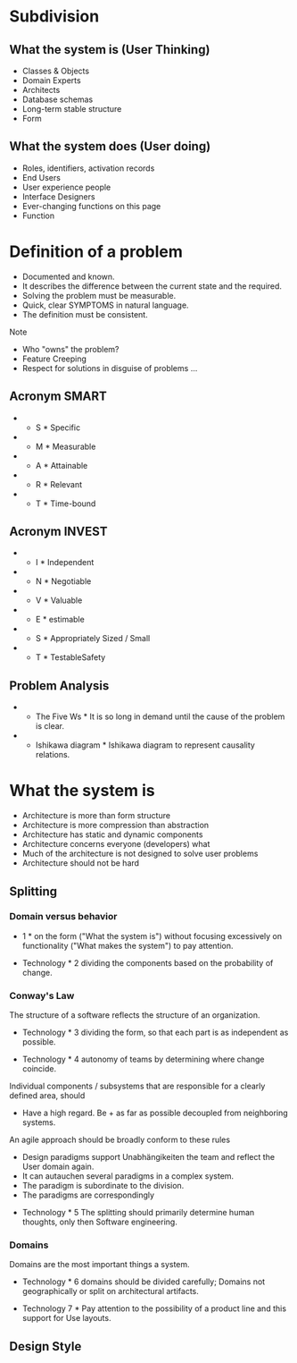 # Subdivision

## What the system is (User Thinking)

+ Classes & Objects
+ Domain Experts
+ Architects
+ Database schemas
+ Long-term stable structure
+ Form

## What the system does (User doing)

+ Roles, identifiers, activation records
+ End Users
+ User experience people
+ Interface Designers
+ Ever-changing functions on this page
+ Function

# Definition of a problem

+ Documented and known.
+ It describes the difference between the current state and the required.
+ Solving the problem must be measurable.
+ Quick, clear SYMPTOMS in natural language.
+ The definition must be consistent.

Note

+ Who "owns" the problem?
+ Feature Creeping
+ Respect for solutions in disguise of problems ...

## Acronym SMART

+ * S * Specific
+ * M * Measurable
+ * A * Attainable
+ * R * Relevant
+ * T * Time-bound

## Acronym INVEST

+ * I * Independent
+ * N * Negotiable
+ * V * Valuable
+ * E * estimable
+ * S * Appropriately Sized / Small
+ * T * TestableSafety

## Problem Analysis

+ * The Five Ws * It is so long in demand until the cause of the problem is clear.
+ * Ishikawa diagram * Ishikawa diagram to represent causality relations.

# What the system is

+ Architecture is more than form structure
+ Architecture is more compression than abstraction
+ Architecture has static and dynamic components
+ Architecture concerns everyone (developers) what
+ Much of the architecture is not designed to solve user problems
+ Architecture should not be hard

## Splitting

### Domain versus behavior

* 1 * on the form ("What the system is") without focusing excessively on 
functionality ("What makes the system") to pay attention.

* Technology * 2 dividing the components based on the probability of change.

### Conway's Law

The structure of a software reflects the structure of an organization.

* Technology * 3 dividing the form, so that each part is as independent as possible.

* Technology * 4 autonomy of teams by determining where change coincide.

Individual components / subsystems that are responsible for a clearly defined area, should 

+ Have a high regard. 
Be + as far as possible decoupled from neighboring systems.

An agile approach should be broadly conform to these rules

+ Design paradigms support Unabhängikeiten the team and reflect the 
User domain again.
+ It can autauchen several paradigms in a complex system.
+ The paradigm is subordinate to the division.
+ The paradigms are correspondingly 

* Technology * 5 The splitting should primarily determine human thoughts, only then
Software engineering.

### Domains

Domains are the most important things a system.

* Technology * 6 domains should be divided carefully; Domains not geographically or
split on architectural artifacts.

* Technology 7 * Pay attention to the possibility of a product line and this support for
Use layouts.

## Design Style